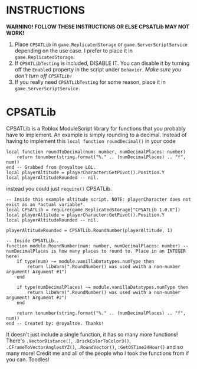 # INSTRUCTIONS
**WARNING! FOLLOW THESE INSTRUCTIONS OR ELSE CPSATLib MAY NOT WORK!**

1. Place `CPSATLib` in `game.ReplicatedStorage` or `game.ServerScriptService` depending on the use case. I prefer to place it in `game.ReplicatedStorage`.
2. If `CPSATLibTesting` is included, DISABLE IT. You can disable it by turning off the `Enable`d property in the script under `Behavior`. *Make sure you don't turn off `CPSATLib!`*
3. If you really need `CPSATLibTesting` for some reason, place it in `game.ServerScriptService.`

# CPSATLib
CPSATLib is a Roblox ModuleScript library for functions that you probably have to implement. An example is simply rounding to a decimal. Instead of having to implement this `local function roundDecimal()` in your code

```
local function roundToDecimal(num: number, numDecimalPlaces: number)
	return tonumber(string.format("%." .. (numDecimalPlaces) .. "f", num))
end -- Grabbed from @royaltoe LOL.
local playerAltitude = playerCharacter:GetPivot().Position.Y
local playerAltitudeRounded -- nil.

```

instead you could just `require()` CPSATLib.

```
-- Inside this example altitude script. NOTE: playerCharacter does not exist as an *actual variable*.
local CPSATLib = require(game.ReplicatedStorage["CPSATLib 1.0.0"])
local playerAltitude = playerCharacter:GetPivot().Position.Y
local playerAltitudeRounded -- nil.

playerAltitudeRounded = CPSATLib.RoundNumber(playerAltitude, 1)
```

```
-- Inside CPSATLib..
function module.RoundNumber(num: number, numDecimalPlaces: number) -- numDecimalPlaces is how many places to round to. Place in an INTEGER here!
	if type(num) ~= module.vanillaDatatypes.numType then
		return libWarn(".RoundNumber() was used wwith a non-number argument! Argument #1")
	end
	
	if type(numDecimalPlaces) ~= module.vanillaDatatypes.numType then
		return libWarn(".RoundNumber() was used wwith a non-number argument! Argument #2")
	end
	
	return tonumber(string.format("%." .. (numDecimalPlaces) .. "f", num))
end -- Created by: @royaltoe. Thanks!
```

It doesn't just include a single function, it has so many more functions! There's `.VectorDistance()`, `.BrickColorToColor3()`, `.CFrameToVectorAnglesXYZ()`, `.RoundVector()`, `:GetOSTime24Hour()` and so many more!
Credit me and all of the people who I took the functions from if you can. Toodles!
